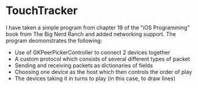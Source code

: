 # TouchTracker

I have taken a simple program from chapter 19 of the "iOS Programming" book from The Big Nerd Ranch and added
networking support. The program deomonstrates the following:

- Use of GKPeerPickerController to connect 2 devices together
- A custom protocol which consists of several different types of packet
- Sending and receiving packets as dictionaries of fields
- Choosing one device as the host which then controls the order of play
- The devices taking it in turns to play (in this case, to draw lines)

